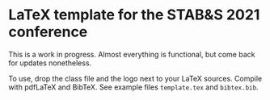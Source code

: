 # LaTeX template for the STAB&S 2021 conference

This is a work in progress. Almost everything is functional, but come back for updates nonetheless.

To use, drop the class file and the logo next to your LaTeX sources. Compile with pdfLaTeX and BibTeX. See example files `template.tex` and `bibtex.bib`.